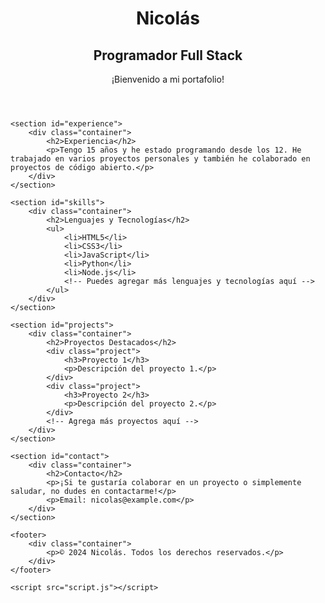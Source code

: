 <html lang="es">
<head>
    <meta charset="UTF-8">
    <meta name="viewport" content="width=device-width, initial-scale=1.0">
    <title>Portafolio de Nicolás</title>
    <link rel="stylesheet" href="css.css">
</head>
<body>
    <header>
        <div class="container">
            <h1>Nicolás</h1>
            <h2>Programador Full Stack</h2>
            <p>¡Bienvenido a mi portafolio!</p>
        </div>
    </header>

    <section id="experience">
        <div class="container">
            <h2>Experiencia</h2>
            <p>Tengo 15 años y he estado programando desde los 12. He trabajado en varios proyectos personales y también he colaborado en proyectos de código abierto.</p>
        </div>
    </section>

    <section id="skills">
        <div class="container">
            <h2>Lenguajes y Tecnologías</h2>
            <ul>
                <li>HTML5</li>
                <li>CSS3</li>
                <li>JavaScript</li>
                <li>Python</li>
                <li>Node.js</li>
                <!-- Puedes agregar más lenguajes y tecnologías aquí -->
            </ul>
        </div>
    </section>

    <section id="projects">
        <div class="container">
            <h2>Proyectos Destacados</h2>
            <div class="project">
                <h3>Proyecto 1</h3>
                <p>Descripción del proyecto 1.</p>
            </div>
            <div class="project">
                <h3>Proyecto 2</h3>
                <p>Descripción del proyecto 2.</p>
            </div>
            <!-- Agrega más proyectos aquí -->
        </div>
    </section>

    <section id="contact">
        <div class="container">
            <h2>Contacto</h2>
            <p>¡Si te gustaría colaborar en un proyecto o simplemente saludar, no dudes en contactarme!</p>
            <p>Email: nicolas@example.com</p>
        </div>
    </section>

    <footer>
        <div class="container">
            <p>© 2024 Nicolás. Todos los derechos reservados.</p>
        </div>
    </footer>

    <script src="script.js"></script>
</body>
</html>
